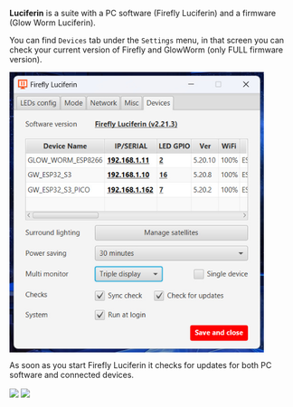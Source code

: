 **Luciferin** is a suite with a PC software (Firefly Luciferin) and a firmware (Glow Worm Luciferin).  

You can find `Devices` tab under the `Settings` menu, in that screen you can check your current version of Firefly and GlowWorm (only FULL firmware version).

<img align="center" width="450" src="https://github.com/sblantipodi/firefly_luciferin/blob/master/data/img/device_tab.jpg">
  

As soon as you start Firefly Luciferin it checks for updates for both PC software and connected devices.

<img align="center" width="450" src="https://github.com/sblantipodi/firefly_luciferin/blob/master/data/img/downloading.jpg">
  

<img align="center" width="450" src="https://github.com/sblantipodi/firefly_luciferin/blob/master/data/img/new_version.jpg">


